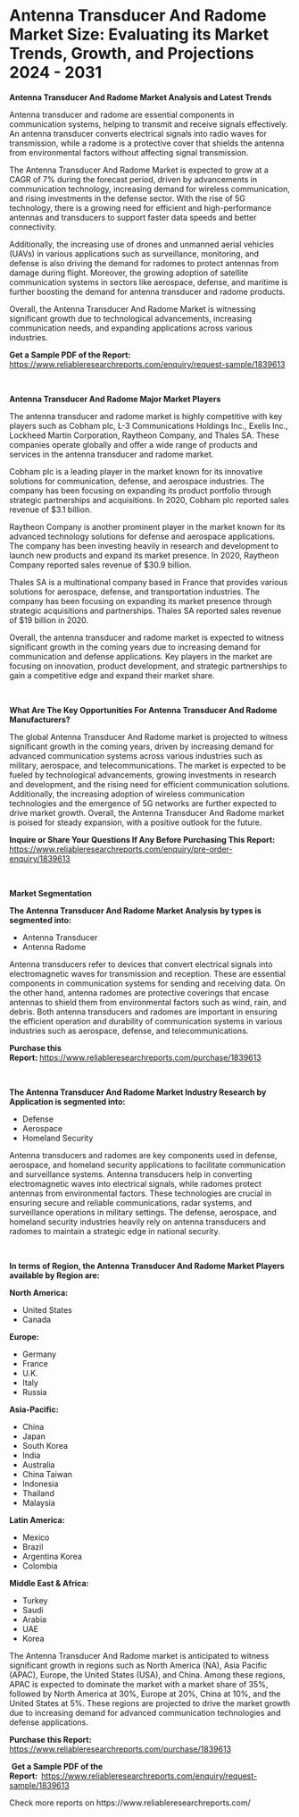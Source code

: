 <p><h1>Antenna Transducer And Radome Market Size: Evaluating its Market Trends, Growth, and Projections 2024 - 2031</h1></p><p><strong>Antenna Transducer And Radome Market Analysis and Latest Trends</strong></p>
<p><p>Antenna transducer and radome are essential components in communication systems, helping to transmit and receive signals effectively. An antenna transducer converts electrical signals into radio waves for transmission, while a radome is a protective cover that shields the antenna from environmental factors without affecting signal transmission. </p><p>The Antenna Transducer And Radome Market is expected to grow at a CAGR of 7% during the forecast period, driven by advancements in communication technology, increasing demand for wireless communication, and rising investments in the defense sector. With the rise of 5G technology, there is a growing need for efficient and high-performance antennas and transducers to support faster data speeds and better connectivity. </p><p>Additionally, the increasing use of drones and unmanned aerial vehicles (UAVs) in various applications such as surveillance, monitoring, and defense is also driving the demand for radomes to protect antennas from damage during flight. Moreover, the growing adoption of satellite communication systems in sectors like aerospace, defense, and maritime is further boosting the demand for antenna transducer and radome products.</p><p>Overall, the Antenna Transducer And Radome Market is witnessing significant growth due to technological advancements, increasing communication needs, and expanding applications across various industries.</p></p>
<p><strong>Get a Sample PDF of the Report:&nbsp;</strong> <a href="https://www.reliableresearchreports.com/enquiry/request-sample/1839613">https://www.reliableresearchreports.com/enquiry/request-sample/1839613</a></p>
<p>&nbsp;</p>
<p><strong>Antenna Transducer And Radome Major Market Players</strong></p>
<p><p>The antenna transducer and radome market is highly competitive with key players such as Cobham plc, L-3 Communications Holdings Inc., Exelis Inc., Lockheed Martin Corporation, Raytheon Company, and Thales SA. These companies operate globally and offer a wide range of products and services in the antenna transducer and radome market.</p><p>Cobham plc is a leading player in the market known for its innovative solutions for communication, defense, and aerospace industries. The company has been focusing on expanding its product portfolio through strategic partnerships and acquisitions. In 2020, Cobham plc reported sales revenue of $3.1 billion.</p><p>Raytheon Company is another prominent player in the market known for its advanced technology solutions for defense and aerospace applications. The company has been investing heavily in research and development to launch new products and expand its market presence. In 2020, Raytheon Company reported sales revenue of $30.9 billion.</p><p>Thales SA is a multinational company based in France that provides various solutions for aerospace, defense, and transportation industries. The company has been focusing on expanding its market presence through strategic acquisitions and partnerships. Thales SA reported sales revenue of $19 billion in 2020.</p><p>Overall, the antenna transducer and radome market is expected to witness significant growth in the coming years due to increasing demand for communication and defense applications. Key players in the market are focusing on innovation, product development, and strategic partnerships to gain a competitive edge and expand their market share.</p></p>
<p>&nbsp;</p>
<p><strong>What Are The Key Opportunities For Antenna Transducer And Radome Manufacturers?</strong></p>
<p><p>The global Antenna Transducer And Radome market is projected to witness significant growth in the coming years, driven by increasing demand for advanced communication systems across various industries such as military, aerospace, and telecommunications. The market is expected to be fueled by technological advancements, growing investments in research and development, and the rising need for efficient communication solutions. Additionally, the increasing adoption of wireless communication technologies and the emergence of 5G networks are further expected to drive market growth. Overall, the Antenna Transducer And Radome market is poised for steady expansion, with a positive outlook for the future.</p></p>
<p><strong>Inquire or Share Your Questions If Any Before Purchasing This Report:</strong> <a href="https://www.reliableresearchreports.com/enquiry/pre-order-enquiry/1839613">https://www.reliableresearchreports.com/enquiry/pre-order-enquiry/1839613</a></p>
<p>&nbsp;</p>
<p><strong>Market Segmentation</strong></p>
<p><strong>The Antenna Transducer And Radome Market Analysis by types is segmented into:</strong></p>
<p><ul><li>Antenna Transducer</li><li>Antenna Radome</li></ul></p>
<p><p>Antenna transducers refer to devices that convert electrical signals into electromagnetic waves for transmission and reception. These are essential components in communication systems for sending and receiving data. On the other hand, antenna radomes are protective coverings that encase antennas to shield them from environmental factors such as wind, rain, and debris. Both antenna transducers and radomes are important in ensuring the efficient operation and durability of communication systems in various industries such as aerospace, defense, and telecommunications.</p></p>
<p><strong>Purchase this Report:&nbsp;</strong><a href="https://www.reliableresearchreports.com/purchase/1839613">https://www.reliableresearchreports.com/purchase/1839613</a></p>
<p>&nbsp;</p>
<p><strong>The Antenna Transducer And Radome Market Industry Research by Application is segmented into:</strong></p>
<p><ul><li>Defense</li><li>Aerospace</li><li>Homeland Security</li></ul></p>
<p><p>Antenna transducers and radomes are key components used in defense, aerospace, and homeland security applications to facilitate communication and surveillance systems. Antenna transducers help in converting electromagnetic waves into electrical signals, while radomes protect antennas from environmental factors. These technologies are crucial in ensuring secure and reliable communications, radar systems, and surveillance operations in military settings. The defense, aerospace, and homeland security industries heavily rely on antenna transducers and radomes to maintain a strategic edge in national security.</p></p>
<p>&nbsp;</p>
<p><strong>In terms of Region, the Antenna Transducer And Radome Market Players available by Region are:</strong></p>
<p>
    <p> <strong> North America: </strong>
        <ul>
            <li>United States</li>
            <li>Canada</li>
        </ul>
        </p> 
    <p> <strong> Europe: </strong>
        <ul>
            <li>Germany</li>
            <li>France</li>
            <li>U.K.</li>
            <li>Italy</li>
            <li>Russia</li>
        </ul>
        </p> 
    <p> <strong> Asia-Pacific: </strong>
        <ul>
            <li>China</li>
            <li>Japan</li>
            <li>South Korea</li>
            <li>India</li>
            <li>Australia</li>
            <li>China Taiwan</li>
            <li>Indonesia</li>
            <li>Thailand</li>
            <li>Malaysia</li>
        </ul>
        </p> 
    <p> <strong> Latin America: </strong>
        <ul>
            <li>Mexico</li>
            <li>Brazil</li>
            <li>Argentina Korea</li>
            <li>Colombia</li>
        </ul>
        </p> 
    <p> <strong> Middle East & Africa: </strong>
        <ul>
            <li>Turkey</li>
            <li>Saudi</li>
            <li>Arabia</li>
            <li>UAE</li>
            <li>Korea</li>
        </ul>
    </p>
    </p>
<p><p>The Antenna Transducer And Radome market is anticipated to witness significant growth in regions such as North America (NA), Asia Pacific (APAC), Europe, the United States (USA), and China. Among these regions, APAC is expected to dominate the market with a market share of 35%, followed by North America at 30%, Europe at 20%, China at 10%, and the United States at 5%. These regions are projected to drive the market growth due to increasing demand for advanced communication technologies and defense applications.</p></p>
<p><strong>Purchase this Report: </strong><a href="https://www.reliableresearchreports.com/purchase/1839613">https://www.reliableresearchreports.com/purchase/1839613</a></p>
<p>&nbsp;<strong>Get a Sample PDF of the Report:&nbsp;&nbsp;</strong><a href="https://www.reliableresearchreports.com/enquiry/request-sample/1839613">https://www.reliableresearchreports.com/enquiry/request-sample/1839613</a></p>
<p><strong></strong></p>
<p>Check more reports on https://www.reliableresearchreports.com/</p>